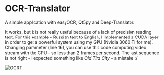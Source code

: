 # OCR-Translator
A simple application with easyOCR, Qt5py and Deep-Translator.

It works, but it is not really useful because of a lack of precision reading text. For this example - Russian text to English, I implemented a CUDA layer in order to get a powerful system using my GPU (Nvidia 3060-Ti for me). Changing parameter (line 16), you can use this code computing video stream with the CPU - so less than 2 frames per second. The last sequence is not right - I expected something like *Old Tira City* - a mistake :/

![OCRT](https://github.com/user-attachments/assets/38d34f2d-0397-41fe-b8f3-6ceabd901b73)
